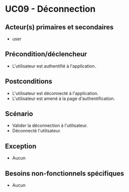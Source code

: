 # UC09 - Déconnection

## Acteur(s) primaires et secondaires

* user

## Précondition/déclencheur

* L'utilisateur est authentifié à l'application.

## Postconditions

* L'utilisateur est déconnecté à l'application.
* L'utilisateur est amené à la page d'authentification.

## Scénario

* Valider la déconnection à l'utilisateur.
* Déconnecté l'utilisateur.

## Exception

* Aucun

## Besoins non-fonctionnels spécifiques

* Aucun
